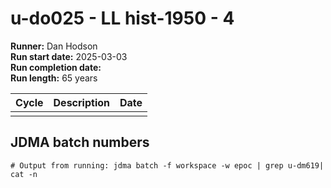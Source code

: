 # u-do025 - LL hist-1950 - 4

**Runner:** Dan Hodson   
**Run start date:** 2025-03-03  
**Run completion date:**  
**Run length:** 65 years   

| Cycle | Description | Date |
| --- | --- | --- |
| | | |


## JDMA batch numbers
```
# Output from running: jdma batch -f workspace -w epoc | grep u-dm619| cat -n
```
